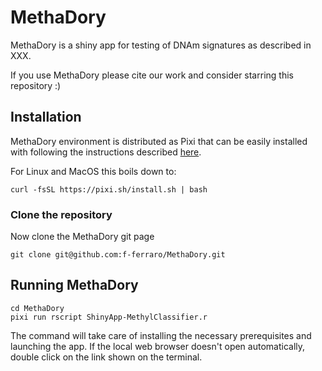 # MethaDory

MethaDory is a shiny app for testing of DNAm signatures as described in XXX. 

If you use MethaDory please cite our work and consider starring this repository :) 


## Installation

MethaDory environment is distributed as Pixi that can be easily installed with following the instructions described [here](https://pixi.sh/latest/).

For Linux and MacOS this boils down to:

```
curl -fsSL https://pixi.sh/install.sh | bash
```


### Clone the repository 

Now clone the MethaDory git page

```
git clone git@github.com:f-ferraro/MethaDory.git
```


## Running MethaDory 

```
cd MethaDory
pixi run rscript ShinyApp-MethylClassifier.r

```
The command will take care of installing the necessary prerequisites and launching the app.
If the local web browser doesn't open automatically, double click on the link shown on the terminal. 
